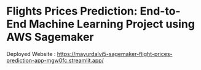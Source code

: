 # Flights Prices Prediction: End-to-End Machine Learning Project using AWS Sagemaker

Deployed Website : https://mayurdalvi5-sagemaker-flight-prices-prediction-app-mgw0fc.streamlit.app/
 
